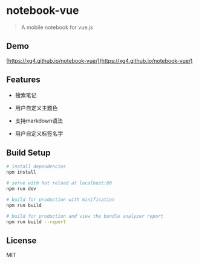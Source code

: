 # notebook-vue

> A mobile notebook for vue.js

## Demo
[https://xg4.github.io/notebook-vue/](https://xg4.github.io/notebook-vue/)

## Features

- 搜索笔记

- 用户自定义主题色

- 支持markdown语法

- 用户自定义标签名字

## Build Setup

``` bash
# install dependencies
npm install

# serve with hot reload at localhost:80
npm run dev

# build for production with minification
npm run build

# build for production and view the bundle analyzer report
npm run build --report
```

## License

MIT